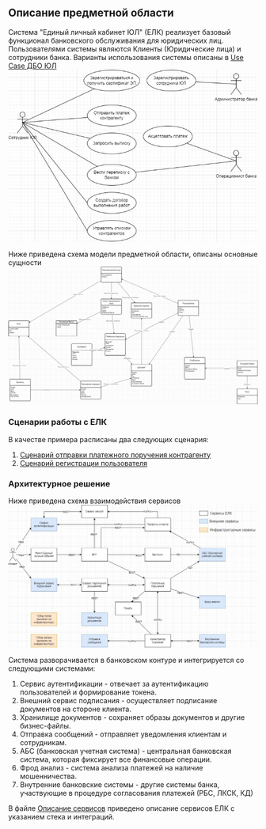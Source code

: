 ## Описание предметной области

Система "Единый личный кабинет ЮЛ" (ЕЛК) реализует базовый функционал банковского обслуживания для юридических лиц.
Пользователями системы являются Клиенты (Юридические лица) и сотрудники банка.
Варианты использования системы описаны в [Use Case ДБО ЮЛ](Use%20Case%20ДБО%20ЮЛ.drawio)
![Изображение Use Case](Use%20Case%20ДБО%20ЮЛ.jpg)

Ниже приведена схема модели предметной области, описаны основные сущности
![Модель предметной области](Модель%20предметной%20области.jpg)

### Сценарии работы с ЕЛК
В качестве примера расписаны два следующих сценария:
1. [Сценарий отправки платежного поручения контрагенту](Сценарий%20отправка%20платежа%20контрагенту.MD)
2. [Сценарий регистрации пользователя](Сценарий%20регистрация%20пользователя.MD)

### Архитектурное решение
Ниже приведена схема взаимодействия сервисов
![Схема взаимодействия сервисов](Общая%20схема%20взаимодействия%20сервисов.jpg)

Система разворачивается в банковском контуре и интегрируется со следующими системами:
1. Сервис аутентификации - отвечает за аутентификацию пользователей и формирование токена.
2. Внешний сервис подписания - осуществляет подписание документов на стороне клиента.
3. Хранилище документов - сохраняет образы документов и другие бизнес-файлы.
4. Отправка сообщений - отправляет уведомления клиентам и сотрудникам.
5. АБС (банковская учетная система) - центральная банковская система, которая фиксирует все финансовые операции.
6. Фрод анализ - система анализа платежей на наличие мошенничества.
7. Внутренние банковские системы - другие системы банка, участвующие в процедуре согласования платежей (РБС, ЛКСК, КД)

В файле [Описание сервисов](Описание%20сервисов.MD) приведено описание сервисов ЕЛК с указанием стека и интеграций.

